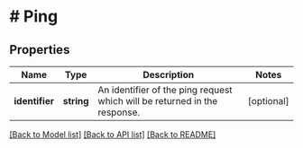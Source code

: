 # # Ping

## Properties

Name | Type | Description | Notes
------------ | ------------- | ------------- | -------------
**identifier** | **string** | An identifier of the ping request which will be returned in the response. | [optional] 

[[Back to Model list]](../../README.md#documentation-for-models) [[Back to API list]](../../README.md#documentation-for-api-endpoints) [[Back to README]](../../README.md)


